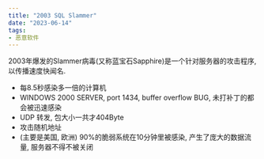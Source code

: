 ```yaml
---
title: "2003 SQL Slammer"
date: "2023-06-14"
tags:
- 恶意软件
---
```


2003年爆发的Slammer病毒(又称蓝宝石Sapphire)是一个针对服务器的攻击程序, 以传播速度快闻名.

- 每8.5秒感染多一倍的计算机
- WINDOWS 2000 SERVER, port 1434, buffer overflow BUG, 未打补丁的都会被迅速感染
- UDP 转发, 包大小一共才404Byte
- 攻击随机地址
- (主要是美国, 欧洲) 90%的脆弱系统在10分钟里被感染, 产生了庞大的数据流量, 服务器不得不被关闭

